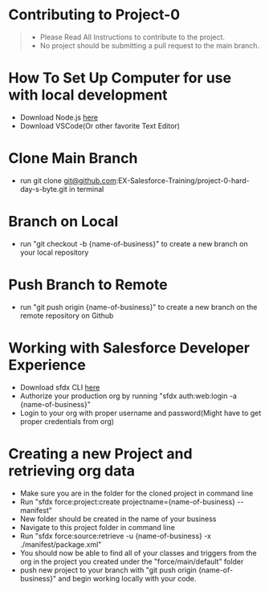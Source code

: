 # Contributing to Project-0

> - Please Read All Instructions to contribute to the project.
> - No project should be submitting a pull request to the main branch.

# How To Set Up Computer for use with local development

- Download Node.js [here](https://nodejs.org/en/)
- Download VSCode(Or other favorite Text Editor)

# Clone Main Branch
 
 - run git clone git@github.com:EX-Salesforce-Training/project-0-hard-day-s-byte.git in terminal

# Branch on Local

 - run "git checkout -b {name-of-business}" to create a new branch on your local repository

# Push Branch to Remote

 - run "git push origin {name-of-business}" to create a new branch on the remote repository on Github

# Working with Salesforce Developer Experience
 - Download sfdx CLI [here](https://developer.salesforce.com/tools/sfdxcli)
 - Authorize your production org by running "sfdx auth:web:login -a {name-of-business}"
 - Login to your org with proper username and password(Might have to get proper credentials from org)

# Creating a new Project and retrieving org data
 - Make sure you are in the folder for the cloned project in command line
 - Run "sfdx force:project:create projectname={name-of-business} --manifest"
 - New folder should be created in the name of your business
 - Navigate to this project folder in command line
 - Run "sfdx force:source:retrieve -u {name-of-business} -x ./manifest/package.xml"
 - You should now be able to find all of your classes and triggers from the org in the project you   created under the "force/main/default" folder
 - push new project to your branch with "git push origin {name-of-business}" and begin working locally with your code.
